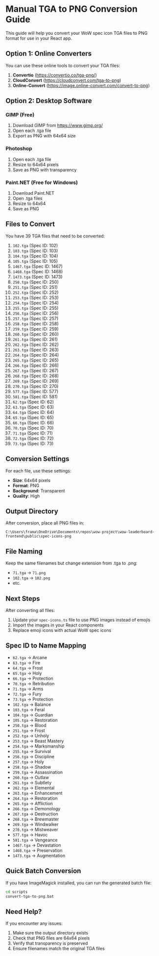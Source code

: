 # Manual TGA to PNG Conversion Guide

This guide will help you convert your WoW spec icon TGA files to PNG format for use in your React app.

## Option 1: Online Converters

You can use these online tools to convert your TGA files:

1. **Convertio** (https://convertio.co/tga-png/)
2. **CloudConvert** (https://cloudconvert.com/tga-to-png)
3. **Online-Convert** (https://image.online-convert.com/convert-to-png)

## Option 2: Desktop Software

### GIMP (Free)
1. Download GIMP from https://www.gimp.org/
2. Open each .tga file
3. Export as PNG with 64x64 size

### Photoshop
1. Open each .tga file
2. Resize to 64x64 pixels
3. Save as PNG with transparency

### Paint.NET (Free for Windows)
1. Download Paint.NET
2. Open .tga files
3. Resize to 64x64
4. Save as PNG

## Files to Convert

You have 39 TGA files that need to be converted:

1. `102.tga` (Spec ID: 102)
2. `103.tga` (Spec ID: 103)
3. `104.tga` (Spec ID: 104)
4. `105.tga` (Spec ID: 105)
5. `1467.tga` (Spec ID: 1467)
6. `1468.tga` (Spec ID: 1468)
7. `1473.tga` (Spec ID: 1473)
8. `250.tga` (Spec ID: 250)
9. `251.tga` (Spec ID: 251)
10. `252.tga` (Spec ID: 252)
11. `253.tga` (Spec ID: 253)
12. `254.tga` (Spec ID: 254)
13. `255.tga` (Spec ID: 255)
14. `256.tga` (Spec ID: 256)
15. `257.tga` (Spec ID: 257)
16. `258.tga` (Spec ID: 258)
17. `259.tga` (Spec ID: 259)
18. `260.tga` (Spec ID: 260)
19. `261.tga` (Spec ID: 261)
20. `262.tga` (Spec ID: 262)
21. `263.tga` (Spec ID: 263)
22. `264.tga` (Spec ID: 264)
23. `265.tga` (Spec ID: 265)
24. `266.tga` (Spec ID: 266)
25. `267.tga` (Spec ID: 267)
26. `268.tga` (Spec ID: 268)
27. `269.tga` (Spec ID: 269)
28. `270.tga` (Spec ID: 270)
29. `577.tga` (Spec ID: 577)
30. `581.tga` (Spec ID: 581)
31. `62.tga` (Spec ID: 62)
32. `63.tga` (Spec ID: 63)
33. `64.tga` (Spec ID: 64)
34. `65.tga` (Spec ID: 65)
35. `66.tga` (Spec ID: 66)
36. `70.tga` (Spec ID: 70)
37. `71.tga` (Spec ID: 71)
38. `72.tga` (Spec ID: 72)
39. `73.tga` (Spec ID: 73)


## Conversion Settings

For each file, use these settings:
- **Size**: 64x64 pixels
- **Format**: PNG
- **Background**: Transparent
- **Quality**: High

## Output Directory

After conversion, place all PNG files in:
```
C:\Users\frama\OneDrive\Documents\repos\wow-project\wow-leaderboard-frontend\public\spec-icons-png
```

## File Naming

Keep the same filenames but change extension from .tga to .png:
- `71.tga` → `71.png`
- `102.tga` → `102.png`
- etc.

## Next Steps

After converting all files:

1. Update your `spec-icons.ts` file to use PNG images instead of emojis
2. Import the images in your React components
3. Replace emoji icons with actual WoW spec icons

## Spec ID to Name Mapping

- `62.tga` → Arcane
- `63.tga` → Fire
- `64.tga` → Frost
- `65.tga` → Holy
- `66.tga` → Protection
- `70.tga` → Retribution
- `71.tga` → Arms
- `72.tga` → Fury
- `73.tga` → Protection
- `102.tga` → Balance
- `103.tga` → Feral
- `104.tga` → Guardian
- `105.tga` → Restoration
- `250.tga` → Blood
- `251.tga` → Frost
- `252.tga` → Unholy
- `253.tga` → Beast Mastery
- `254.tga` → Marksmanship
- `255.tga` → Survival
- `256.tga` → Discipline
- `257.tga` → Holy
- `258.tga` → Shadow
- `259.tga` → Assassination
- `260.tga` → Outlaw
- `261.tga` → Subtlety
- `262.tga` → Elemental
- `263.tga` → Enhancement
- `264.tga` → Restoration
- `265.tga` → Affliction
- `266.tga` → Demonology
- `267.tga` → Destruction
- `268.tga` → Brewmaster
- `269.tga` → Windwalker
- `270.tga` → Mistweaver
- `577.tga` → Havoc
- `581.tga` → Vengeance
- `1467.tga` → Devastation
- `1468.tga` → Preservation
- `1473.tga` → Augmentation


## Quick Batch Conversion

If you have ImageMagick installed, you can run the generated batch file:
```bash
cd scripts
convert-tga-to-png.bat
```

## Need Help?

If you encounter any issues:
1. Make sure the output directory exists
2. Check that PNG files are 64x64 pixels
3. Verify that transparency is preserved
4. Ensure filenames match the original TGA files
